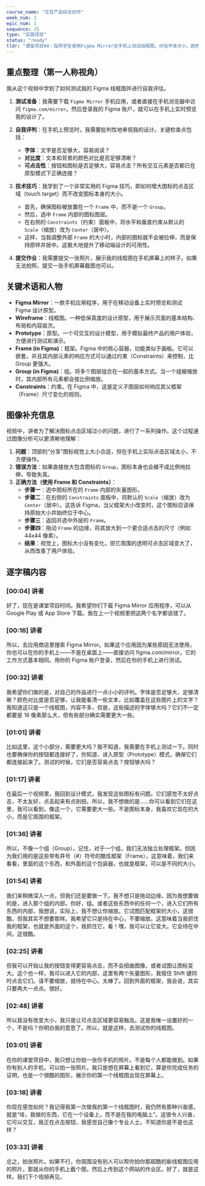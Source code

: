 ```yaml
---
course_name: "交互产品综合创作"
week_num: 2
epic_num: 1
sequence: 25
type: "实践项目"
status: "ready"
tldr: "课堂项目04：指导学生使用Figma Mirror在手机上测试线框图，评估字体大小、颜色对比度和按钮可点击性，并教授如何增大图标点击区域的技术。"
---
```



## 重点整理（第一人称视角）
我从这个视频中学到了如何测试我的 Figma 线框图并进行自我评估。

1.  **测试准备**：我需要下载 `Figma Mirror` 手机应用，或者直接在手机浏览器中访问 `figma.com/mirror`。然后登录我的 Figma 账户，就可以在手机上实时预览我的设计了。

2.  **自我评判**：在手机上预览时，我需要批判性地审视我的设计。关键检查点包括：
    *   **字体**：文字是否足够大，容易阅读？
    *   **对比度**：文本和背景的颜色对比是否足够清晰？
    *   **可点击性**：按钮和图标是否足够大，容易点击？所有交互元素是否都已在原型模式下正确连接？

3.  **技术技巧**：我学到了一个非常实用的 Figma 技巧，即如何增大图标的点击区域（touch target）而不改变图标本身的大小。
    *   首先，确保图标被放置在一个 `Frame` 中，而不是一个 `Group`。
    *   然后，选中 `Frame` 内部的图标图层。
    *   在右侧的 `Constraints`（约束）面板中，将水平和垂直约束从默认的 `Scale`（缩放）改为 `Center`（居中）。
    *   这样，当我调整外部 `Frame` 的大小时，内部的图标就不会被拉伸，而是保持原样并居中。这极大地提升了移动端设计的可用性。

4.  **提交作业**：我需要提交一张照片，展示我的线框图在手机屏幕上的样子。如果无法拍照，提交一张手机屏幕截图也可以。

## 关键术语和人物
- **Figma Mirror**：一款手机应用程序，用于在移动设备上实时预览和测试 Figma 设计原型。
- **Wireframe**：线框图。一种低保真度的设计原型，用于展示页面的基本结构、布局和内容层次。
- **Prototype**：原型。一个可交互的设计模型，用于模拟最终产品的用户体验，方便进行测试和演示。
- **Frame (in Figma)**：框架。Figma 中的核心容器，功能类似于画板。它可以嵌套，并且其内部元素的响应方式可以通过约束（Constraints）来控制，比 Group 更强大。
- **Group (in Figma)**：组。将多个图层组合在一起的基本方式。当一个组被缩放时，其内部所有元素都会按比例缩放。
- **Constraints**：约束。在 Figma 中，这是定义子图层如何响应其父框架（Frame）尺寸变化的规则。

## 图像补充信息
视频中，讲者为了解决图标点击区域过小的问题，进行了一系列操作。这个过程通过图像分析可以更清晰地理解：

1.  **问题**：顶部的“分享”图标视觉上大小合适，但在手机上实际点击区域太小，不方便操作。
2.  **错误方法**：如果直接放大包含图标的 `Group`，图标本身也会被不成比例地拉伸，导致失真。
3.  **正确方法（使用 Frame 和 Constraints）**：
    *   **步骤一**：选中图标所在的 `Frame` 内部的矢量图形。
    *   **步骤二**：在右侧的 `Constraints` 面板中，将默认的 `Scale`（缩放）改为 `Center`（居中）。这告诉 Figma，当父框架大小改变时，这个图标应该保持原始大小并始终位于中心。
    *   **步骤三**：返回并选中外层的 `Frame`。
    *   **步骤四**：拖动 `Frame` 的边缘，将其放大到一个更合适点击的尺寸（例如 44x44 像素）。
    *   **结果**：视觉上，图标大小没有变化，但它周围的透明可点击区域变大了，从而改善了用户体验。

## 逐字稿内容

### [00:04] 讲者
好了，现在是课堂项目时间。我希望你们下载 Figma Mirror 应用程序，可以从 Google Play 或 App Store 下载。我在上一个视频里把这两个名字都说错了。

### [00:16] 讲者
所以，去应用商店里搜索 Figma Mirror。如果这个应用因为某些原因无法使用，你也可以在你的手机上——不是在桌面上——直接访问 figma.com/mirror。它的工作方式基本相同。用你的 Figma 账户登录，然后在你的手机上进行测试。

### [00:32] 讲者
我希望你们做的是，对自己的作品进行一点小小的评判。字体是否足够大、足够清晰？颜色对比度是否足够，让我能看清一些文本，比如覆盖在这些图片上的文字？我知道这只是一个线框图，内容不多，但是，这些描述的字体够大吗？它们不一定都要是 16 像素那么大，但有些部分确实需要更大一些。

### [01:01] 讲者
比如这里，这个小部分，需要更大吗？我不知道，我需要在手机上测试一下。同时也要确保你的按钮都连接好了，你知道，进入原型（Prototype）模式，确保它们都连接起来了。测试的时候，它们是否容易点击？按钮够大吗？

### [01:17] 讲者
在最后一个视频里，我回到设计模式，我发现这些图标有问题。它们感觉不太好点击，不太友好，点击起来有点别扭。所以，我不想做的是……你可以看到它们在这里，我可以看到，像这一个，它需要更大一些。不是图标本身，我喜欢它现在的大小，而是它周围的框架。

### [01:36] 讲者
所以，不像一个组（Group），记住，对于一个组，我们无法独立处理框架。但因为我们用的是这些带有井号（#）符号的酷炫框架（Frame），这意味着，我们来看看，里面的这个东西，和外面的这个包装器，也就是框架，可以是不同的大小。

### [01:54] 讲者
我们来稍微深入一点，但我们还是要做一下。我不想只是拖动边缘，因为我想要做的是，进入那个组的内部，你好，组。或者这些东西中的任何一个，进入它们所有东西的内部，我想说，实际上，我不想让你缩放。它试图匹配框架的大小，这很酷，但我其实不想要那样。我希望它只是待在中心，不要缩放。这意味着当我抓住我的框架，也就是外面的这个，我抓住它，看！嘿，我可以让它变大。它会待在中间，这很酷。

### [02:25] 讲者
但我可以开始让我的按钮变得更容易点击，而不会扭曲图像，或者试图让图标变大。这个也一样，我可以进入它的内部，这里有两个矢量图形，我按住 Shift 键同时点击它们。请不要缩放，就待在中心。太棒了。回到外面的框架，我会说，其实只要再大一点点。很好。

### [02:48] 讲者
所以我没有改变大小，我只是让可点击区域更容易触及。这是我唯一设置好的一个，不是吗？你明白我的意思了。所以，就是这样，去测试你的线框图。

### [03:01] 讲者
在你的课堂项目中，我只想让你拍一张你手机的照片。不是每个人都能做到。如果你有别人的手机，可以拍一张照片。我只是想在屏幕上看到它，算是你完成任务的证明，也是一个很酷的图形，展示你的第一个线框图出现在屏幕上。

### [03:18] 讲者
你现在感觉如何？我记得我第一次做我的第一个线框图时，我仍然有那种兴奋感，就是“哇，我做的东西，它在一个设备上，而不是在我的电脑上”。这很令人兴奋，它可以交互，我正在点击按钮，我感觉自己像个专业人士。不知道你是不是也这样？

### [03:33] 讲者
总之，拍张照片。如果不行，你周围没有别人可以帮你拍你那超酷的新线框图应用的照片，那就从你的手机上截个图，然后上传到这个网站的作业区。好了，就是这样。我们下个视频再见。

